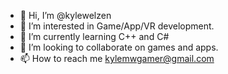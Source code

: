 - 👋 Hi, I’m @kylewelzen
- 👀 I’m interested in Game/App/VR development.
- 🌱 I’m currently learning C++ and C#
- 💞️ I’m looking to collaborate on games and apps.
- 📫 How to reach me kylemwgamer@gmail.com

<!---
kylewelzen/kylewelzen is a ✨ special ✨ repository because its `README.md` (this file) appears on your GitHub profile.
You can click the Preview link to take a look at your changes.
--->
